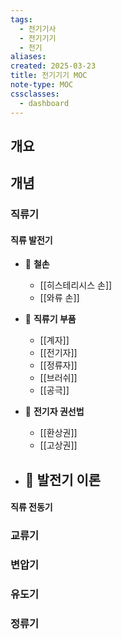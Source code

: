 ```yaml
---
tags:
  - 전기기사
  - 전기기기
  - 전기
aliases: 
created: 2025-03-23
title: 전기기기 MOC
note-type: MOC
cssclasses:
  - dashboard
---
```


## 개요

## 개념

### 직류기

#### 직류 발전기

- 📖 **철손**
	- [[히스테리시스 손]]
	- [[와류 손]]

- 📖 **직류기 부품**
	- [[계자]]
	- [[전기자]]
	- [[정류자]]
	- [[브러쉬]]
	- [[공극]]
- 📖 **전기자 권선법**
	- [[환상권]]
	- [[고상권]]

- 📖 **발전기 이론**
	- 

#### 직류 전동기

### 교류기

### 변압기

### 유도기

### 정류기